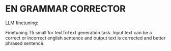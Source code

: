 # EN GRAMMAR CORRECTOR

LLM finetuning:

Finetuning T5 small for textToText generation task. Input text can be a correct or incorrect english sentence and output text is corrected and better phrased sentence.
